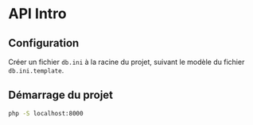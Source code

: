 # API Intro

## Configuration

Créer un fichier `db.ini` à la racine du projet, suivant le modèle du fichier `db.ini.template`.

## Démarrage du projet

```bash
php -S localhost:8000
```
